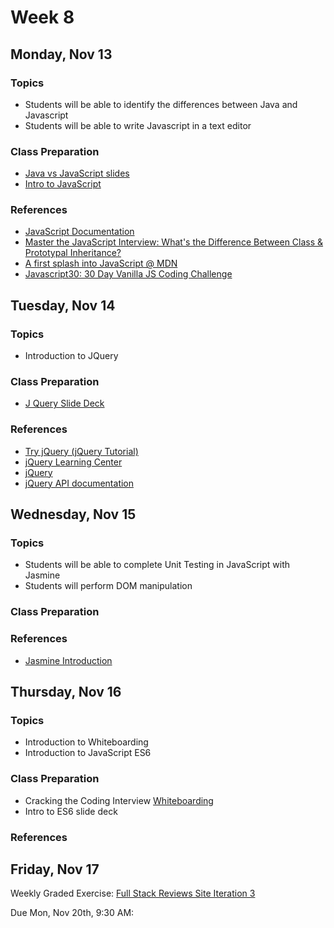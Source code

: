 # Week 8

## Monday, Nov 13

### Topics

- Students will be able to identify the differences between Java and Javascript
- Students will be able to write Javascript in a text editor

### Class Preparation

- [Java vs JavaScript slides](https://wecancodeit.github.io/java-slides/web/java-vs-javascript/)
- [Intro to JavaScript](https://wecancodeit.github.io/java-slides/frontend/javascript/#/)


### References

- [JavaScript Documentation](http://devdocs.io/javascript/)
- [Master the JavaScript Interview: What's the Difference Between Class & Prototypal Inheritance?](https://medium.com/javascript-scene/master-the-javascript-interview-what-s-the-difference-between-class-prototypal-inheritance-e4cd0a7562e9)
- [A first splash into JavaScript @ MDN](https://developer.mozilla.org/en-US/docs/Learn/JavaScript/First_steps/A_first_splash)
- [Javascript30: 30 Day Vanilla JS Coding Challenge](https://javascript30.com/)


## Tuesday, Nov 14

### Topics

- Introduction to JQuery

### Class Preparation
- [J Query Slide Deck](https://wecancodeit.github.io/java-slides/frontend/jquery/#/)


### References

- [Try jQuery (jQuery Tutorial)](http://try.jquery.com/)
- [jQuery Learning Center](http://learn.jquery.com/)
- [jQuery](https://jquery.com/)
- [jQuery API documentation](http://api.jquery.com/)


## Wednesday, Nov 15

### Topics

- Students will be able to complete Unit Testing in JavaScript with Jasmine
- Students will perform DOM manipulation

### Class Preparation

### References

- [Jasmine Introduction](https://jasmine.github.io/2.0/introduction.html)

## Thursday, Nov 16

### Topics

- Introduction to Whiteboarding
- Introduction to JavaScript ES6 

### Class Preparation

- Cracking the Coding Interview [Whiteboarding](https://www.youtube.com/watch?v=_rNNvRDMBWc)
- Intro to ES6 slide deck

### References



## Friday, Nov 17

Weekly Graded Exercise: [Full Stack Reviews Site Iteration 3](../exercises/reviews-iteration-3/)

Due Mon, Nov 20th, 9:30 AM: 
